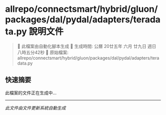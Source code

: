 # allrepo/connectsmart/hybrid/gluon/packages/dal/pydal/adapters/teradata.py 說明文件

> 🚧 此檔案由自動化腳本生成
> 📅 生成時間: 公曆 20廿五年 六月 廿九日 週日 八時五分42秒
> 📂 原始檔案: allrepo/connectsmart/hybrid/gluon/packages/dal/pydal/adapters/teradata.py

## 快速摘要
此檔案的文件正在生成中...

<!-- 實際使用時，這裡會是 Claude Code 生成的完整文件內容 -->

---
*此文件由文件更新系統自動生成*
